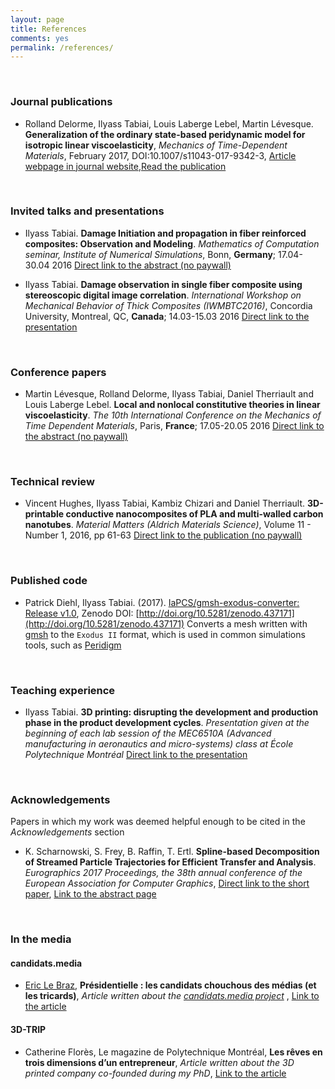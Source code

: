 ```yaml
---
layout: page
title: References
comments: yes
permalink: /references/
---
```


<br />

### Journal publications

* Rolland Delorme, Ilyass Tabiai, Louis Laberge Lebel, Martin Lévesque. **Generalization of the ordinary state-based peridynamic model for isotropic linear viscoelasticity**, *Mechanics of Time-Dependent Materials*, February 2017, DOI:10.1007/s11043-017-9342-3, [Article webpage in journal website](https://link.springer.com/article/10.1007%2Fs11043-017-9342-3),[Read the publication](http://www.readcube.com/articles/10.1007/s11043-017-9342-3?author_access_token=xf0R8CYiY9KB4sW_ByPZvPe4RwlQNchNByi7wbcMAY6-bLxD_9ghj0fOr6l6AFSVJ3mzfD85uyM5EDMxDyd21nOL1xSBa8lJIfz-vCJSGBhwo6Iv_PIN6y_PedF_JUgyUD0KqCDguGNJGPA4heJk6g%3D%3D)

<br />

### Invited talks and presentations

* Ilyass Tabiai. **Damage Initiation and propagation in fiber reinforced composites: Observation and Modeling**. *Mathematics of Computation seminar, Institute of Numerical Simulations*, Bonn, __Germany__; 17.04-30.04 2016 [Direct link to the abstract (no paywall)](http://ullrich.ins.uni-bonn.de/seminar/past/tabiai.pdf)

* Ilyass Tabiai. **Damage observation in single fiber composite using stereoscopic digital image correlation**. *International Workshop on Mechanical Behavior of Thick Composites (IWMBTC2016)*, Concordia University, Montreal, QC, __Canada__; 14.03-15.03 2016 [Direct link to the presentation](https://www.researchgate.net/publication/309788559_Damage_observation_in_single_fiber_composite_using_stereoscopic_digital_image_correlation) 

<br />

### Conference papers

* Martin Lévesque, Rolland Delorme, Ilyass Tabiai, Daniel Therriault and Louis Laberge Lebel. **Local and nonlocal constitutive theories in linear viscoelasticity**. *The 10th International Conference on the Mechanics of Time Dependent Materials*, Paris, __France__; 17.05-20.05 2016 [Direct link to the abstract (no paywall)](https://www.researchgate.net/publication/293174022_Local_and_nonlocal_constitutive_theories_in_linear_viscoelasticity)

<br />

### Technical review

* Vincent Hughes, Ilyass Tabiai, Kambiz Chizari and Daniel Therriault. **3D-printable conductive nanocomposites of PLA and multi-walled carbon nanotubes**. *Material Matters (Aldrich Materials Science)*, Volume 11 - Number 1, 2016, pp 61-63 [Direct link to the publication (no paywall)](https://www.researchgate.net/publication/308137331_3D_printable_conductive_nanocomposites_of_PLA_and_multi-walled_carbon_nanotubes)

<br />

### Published code

* Patrick Diehl, Ilyass Tabiai. (2017). [IaPCS/gmsh-exodus-converter: Release v1.0](https://github.com/IaPCS/gmsh-exodus-converter), Zenodo DOI: [http://doi.org/10.5281/zenodo.437171](http://doi.org/10.5281/zenodo.437171)
  Converts a mesh written with [gmsh](http://gmsh.info/) to the `Exodus II` format, which is used in common simulations tools, such as [Peridigm](https://peridigm.sandia.gov/)

<br />

### Teaching experience

* Ilyass Tabiai. **3D printing: disrupting the development and production phase in the product development cycles**. *Presentation given at the beginning of each lab session of the MEC6510A (Advanced manufacturing in aeronautics and micro-systems) class at École Polytechnique Montréal* [Direct link to the presentation](http://www.slideshare.net/IlyassTabiai/3d-printing-disrupting-the-development-and-production-phase-in-the-product-development-cycles)

<br />

### Acknowledgements

Papers in which my work was deemed helpful enough to be cited in the *Acknowledgements* section

* K. Scharnowski, S. Frey, B. Raffin, T. Ertl. **Spline-based Decomposition of Streamed Particle Trajectories for Efficient Transfer and Analysis**. *Eurographics 2017 Proceedings, the 38th annual conference of the European Association for Computer Graphics*, [Direct link to the short paper](http://www.vis.uni-stuttgart.de/~freysn/share/egs17_trajcomp.pdf), [Link to the abstract page](http://liris.cnrs.fr/eg2017/index.php/short-paper-program/#content_3-2)

  
<br />

### In the media

  

#### candidats.media
* [Eric Le Braz](https://www.7x7.press/users/607), **Présidentielle : les candidats chouchous des médias (et les tricards)**, *Article written about the [candidats.media project](https://candidats.media/)* , [Link to the article](https://www.7x7.press/presidentielle-les-candidats-chouchous-des-medias-et-les-tricards)
  

#### 3D-TRIP
* Catherine Florès, Le magazine de Polytechnique Montréal, **Les rêves en trois dimensions d’un entrepreneur**, *Article written about the 3D printed company co-founded during my PhD*, [Link to the article](http://www.polymtl.ca/carrefour-actualite/magazine-poly/les-reves-en-trois-dimensions-dun-entrepreneur)

  




